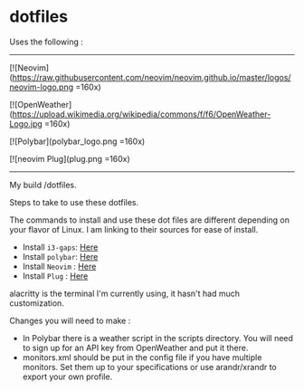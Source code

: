 # dotfiles
Uses the following :

------

[![Neovim](https://raw.githubusercontent.com/neovim/neovim.github.io/master/logos/neovim-logo.png =160x)

[![OpenWeather](https://upload.wikimedia.org/wikipedia/commons/f/f6/OpenWeather-Logo.jpg =160x)

[![Polybar](polybar_logo.png =160x)

[![neovim Plug](plug.png =160x)

-------

My build /dotfiles.

Steps to take to use these dotfiles.

The commands to install and use these dot files are different depending on your flavor of Linux. I am linking to their sources for ease of install.

* Install `i3-gaps`: [Here](https://github.com/Airblader/i3)
* Install `polybar`: [Here](https://github.com/polybar/polybar)
* Install `Neovim` : [Here](https://github.com/neovim/neovim/wiki/Installing-Neovim)
* Install `Plug`   : [Here](https://github.com/junegunn/vim-plug)


alacritty is the terminal I'm currently using, it hasn't had much customization.

Changes you will need to make :

* In Polybar there is a weather script in the scripts directory. You will need to sign up for an API key from OpenWeather and put it there.
* monitors.xml should be put in the config file if you have multiple monitors. Set them up to your specifications or use arandr/xrandr to export your own profile.
